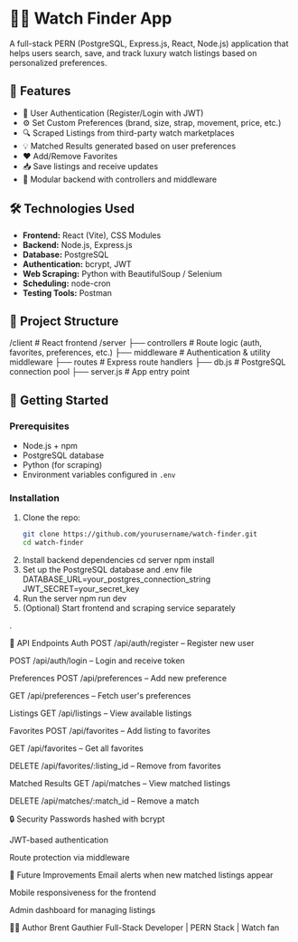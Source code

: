 # 🕵️‍♂️ Watch Finder App

A full-stack PERN (PostgreSQL, Express.js, React, Node.js) application that helps users search, save, and track luxury watch listings based on personalized preferences.

## 📌 Features

- 🔐 User Authentication (Register/Login with JWT)
- ⚙️ Set Custom Preferences (brand, size, strap, movement, price, etc.)
- 🔍 Scraped Listings from third-party watch marketplaces
- 💡 Matched Results generated based on user preferences
- ❤️ Add/Remove Favorites
- 📥 Save listings and receive updates
- 🧰 Modular backend with controllers and middleware

## 🛠️ Technologies Used

- **Frontend:** React (Vite), CSS Modules
- **Backend:** Node.js, Express.js
- **Database:** PostgreSQL
- **Authentication:** bcrypt, JWT
- **Web Scraping:** Python with BeautifulSoup / Selenium
- **Scheduling:** node-cron
- **Testing Tools:** Postman

## 📁 Project Structure

/client # React frontend /server ├── controllers # Route logic (auth, favorites, preferences, etc.) ├── middleware # Authentication & utility middleware ├── routes # Express route handlers ├── db.js # PostgreSQL connection pool ├── server.js # App entry point


## 🚀 Getting Started

### Prerequisites

- Node.js + npm
- PostgreSQL database
- Python (for scraping)
- Environment variables configured in `.env`

### Installation

1. Clone the repo:
   ```bash
   git clone https://github.com/yourusername/watch-finder.git
   cd watch-finder
2. Install backend dependencies
   cd server
   npm install
3. Set up the PostgreSQL database and .env file
   DATABASE_URL=your_postgres_connection_string
   JWT_SECRET=your_secret_key
4. Run the server
   npm run dev
5. (Optional) Start frontend and scraping service separately

.

🧪 API Endpoints
Auth
POST /api/auth/register – Register new user

POST /api/auth/login – Login and receive token

Preferences
POST /api/preferences – Add new preference

GET /api/preferences – Fetch user's preferences

Listings
GET /api/listings – View available listings

Favorites
POST /api/favorites – Add listing to favorites

GET /api/favorites – Get all favorites

DELETE /api/favorites/:listing_id – Remove from favorites

Matched Results
GET /api/matches – View matched listings

DELETE /api/matches/:match_id – Remove a match

🔒 Security
Passwords hashed with bcrypt

JWT-based authentication

Route protection via middleware

📅 Future Improvements
Email alerts when new matched listings appear

Mobile responsiveness for the frontend

Admin dashboard for managing listings

👨‍💻 Author
Brent Gauthier
Full-Stack Developer | PERN Stack | Watch fan


